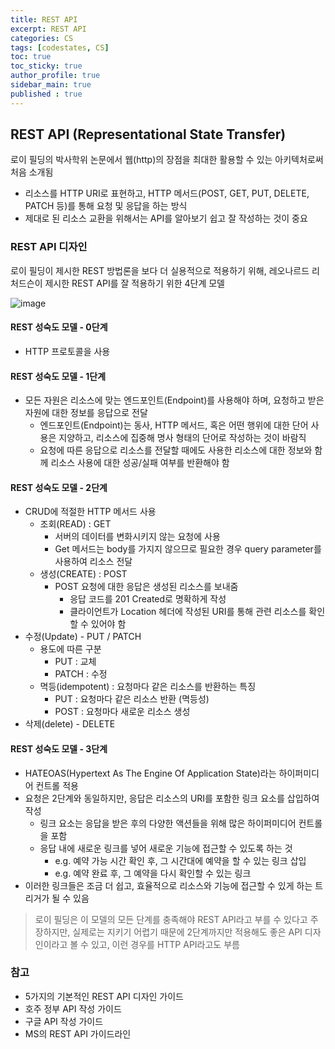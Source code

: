 ```yaml
---
title: REST API
excerpt: REST API
categories: CS
tags: [codestates, CS]
toc: true
toc_sticky: true
author_profile: true
sidebar_main: true
published : true
---
```


## REST API (Representational State Transfer)
로이 필딩의 박사학위 논문에서 웹(http)의 장점을 최대한 활용할 수 있는 아키텍처로써 처음 소개됨
- 리소스를 HTTP URI로 표현하고, HTTP 메서드(POST, GET, PUT, DELETE, PATCH 등)를 통해 요청 및 응답을 하는 방식
- 제대로 된 리소스 교환을 위해서는 API를 알아보기 쉽고 잘 작성하는 것이 중요

### REST API 디자인
로이 필딩이 제시한 REST 방법론을 보다 더 실용적으로 적용하기 위해, 레오나르드 리처드슨이 제시한 REST API를 잘 적용하기 위한 4단계 모델

![image](https://github.com/JSooCha/JSooCha.github.io/assets/90169862/0559a13b-de48-458d-a05b-5a85af02198d)


#### REST 성숙도 모델 - 0단계
- HTTP 프로토콜을 사용 

#### REST 성숙도 모델 - 1단계
- 모든 자원은 리소스에 맞는 엔드포인트(Endpoint)를 사용해야 하며, 요청하고 받은 자원에 대한 정보를 응답으로 전달
  - 엔드포인트(Endpoint)는 동사, HTTP 메서드, 혹은 어떤 행위에 대한 단어 사용은 지양하고, 리소스에 집중해 명사 형태의 단어로 작성하는 것이 바람직
  - 요청에 따른 응답으로 리소스를 전달할 때에도 사용한 리소스에 대한 정보와 함께 리소스 사용에 대한 성공/실패 여부를 반환해야 함

#### REST 성숙도 모델 - 2단계
- CRUD에 적절한 HTTP 메서드 사용
  - 조회(READ) : GET  
    - 서버의 데이터를 변화시키지 않는 요청에 사용
    - Get 메서드는 body를 가지지 않으므로 필요한 경우 query parameter를 사용하여 리소스 전달
  - 생성(CREATE) : POST
    - POST 요청에 대한 응답은 생성된 리소스를 보내줌 
      - 응답 코드를 201 Created로 명확하게 작성
      - 클라이언트가 Location 헤더에 작성된 URI를 통해 관련 리소스를  확인할 수 있어야 함
 - 수정(Update) - PUT / PATCH
    - 용도에 따른 구분
      - PUT : 교체
      - PATCH : 수정
    - 멱등(idempotent) : 요청마다 같은 리소스를 반환하는 특징
      - PUT : 요청마다 같은 리소스 반환 (멱등성)
      - POST : 요청마다 새로운 리소스 생성
 - 삭제(delete) - DELETE

#### REST 성숙도 모델 - 3단계
- HATEOAS(Hypertext As The Engine Of Application State)라는 하이퍼미디어 컨트롤 적용 
- 요청은 2단계와 동일하지만, 응답은 리소스의 URI를 포함한 링크 요소를 삽입하여 작성
  - 링크 요소는 응답을 받은 후의 다양한 액션들을 위해 많은 하이퍼미디어 컨트롤을 포함
  - 응답 내에 새로운 링크를 넣어 새로운 기능에 접근할 수 있도록 하는 것
    - e.g. 예약 가능 시간 확인 후, 그 시간대에 예약을 할 수 있는 링크 삽입
    - e.g. 예약 완료 후, 그 예약을 다시 확인할 수 있는 링크
- 이러한 링크들은 조금 더 쉽고, 효율적으로 리소스와 기능에 접근할 수 있게 하는 트리거가 될 수 있음

> 로이 필딩은 이 모델의 모든 단계를 충족해야 REST API라고 부를 수 있다고 주장하지만, 실제로는 지키기 어렵기 때문에 2단계까지만 적용해도 좋은 API 디자인이라고 볼 수 있고, 이런 경우를 HTTP API라고도 부름

### 참고 
- 5가지의 기본적인 REST API 디자인 가이드
- 호주 정부 API 작성 가이드
- 구글 API 작성 가이드
- MS의 REST API 가이드라인



